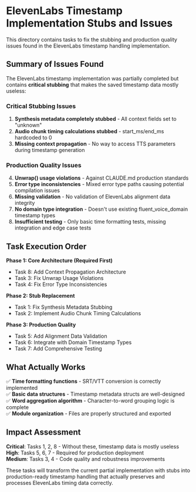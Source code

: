# ElevenLabs Timestamp Implementation Stubs and Issues

This directory contains tasks to fix the stubbing and production quality issues found in the ElevenLabs timestamp handling implementation.

## Summary of Issues Found

The ElevenLabs timestamp implementation was partially completed but contains **critical stubbing** that makes the saved timestamp data mostly useless:

### Critical Stubbing Issues
1. **Synthesis metadata completely stubbed** - All context fields set to "unknown"
2. **Audio chunk timing calculations stubbed** - start_ms/end_ms hardcoded to 0
3. **Missing context propagation** - No way to access TTS parameters during timestamp generation

### Production Quality Issues  
4. **Unwrap() usage violations** - Against CLAUDE.md production standards
5. **Error type inconsistencies** - Mixed error type paths causing potential compilation issues
6. **Missing validation** - No validation of ElevenLabs alignment data integrity
7. **No domain type integration** - Doesn't use existing fluent_voice_domain timestamp types
8. **Insufficient testing** - Only basic time formatting tests, missing integration and edge case tests

## Task Execution Order

**Phase 1: Core Architecture (Required First)**
- Task 8: Add Context Propagation Architecture
- Task 3: Fix Unwrap Usage Violations  
- Task 4: Fix Error Type Inconsistencies

**Phase 2: Stub Replacement**
- Task 1: Fix Synthesis Metadata Stubbing
- Task 2: Implement Audio Chunk Timing Calculations

**Phase 3: Production Quality**
- Task 5: Add Alignment Data Validation
- Task 6: Integrate with Domain Timestamp Types
- Task 7: Add Comprehensive Testing

## What Actually Works

✅ **Time formatting functions** - SRT/VTT conversion is correctly implemented  
✅ **Basic data structures** - Timestamp metadata structs are well-designed  
✅ **Word aggregation algorithm** - Character-to-word grouping logic is complete  
✅ **Module organization** - Files are properly structured and exported  

## Impact Assessment

**Critical**: Tasks 1, 2, 8 - Without these, timestamp data is mostly useless
**High**: Tasks 5, 6, 7 - Required for production deployment  
**Medium**: Tasks 3, 4 - Code quality and robustness improvements

These tasks will transform the current partial implementation with stubs into production-ready timestamp handling that actually preserves and processes ElevenLabs timing data correctly.